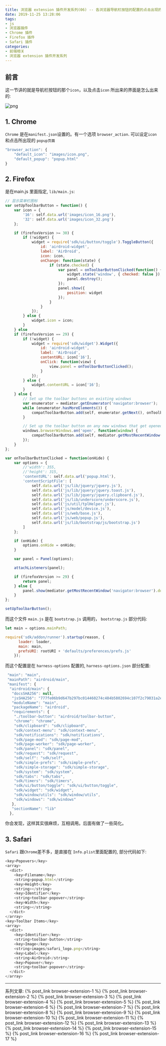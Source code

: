 ```yaml
---
title: 浏览器 extension 插件开发系列(06) -- 各浏览器导航栏按钮的配置的点击出现的panel
date: 2019-11-25 13:28:06
tags: 
- js
- 浏览器插件
- Chrome 插件
- Firefox 插件
- Safari 插件
categories: 
- 前端相关
- 浏览器 extension 插件开发系列
---
```

## 前言
这一节讲的就是导航栏按钮的那个`icon`，以及点击`icon` 所出来的界面是怎么出来的:

![png](1.png)

<!--more-->
## 1. Chrome
`Chrome` 是在`manifest.json`设置的。有一个选项 `browser_action`. 可以设定`icon`和点击所出现的 `popup页面`
```javascript
"browser_action": {
    "default_icon": "images/icon.png",
    "default_popup": "popup.html"
}
```
## 2. Firefox
是在main.js 里面指定, `lib/main.js`:
```javascript
// 显示菜单栏图标
var setUpToolbarButton = function() {
    var icon = {
        '16': self.data.url('images/icon_16.png'),
        '32': self.data.url('images/icon_32.png')
    };

    if (firefoxVersion >= 30) {
        if (!widget) {
            widget = require('sdk/ui/button/toggle').ToggleButton({
                id: 'airdroid-widget',
                label: 'AirDroid',
                icon: icon,
                onChange: function(state) {
                    if (state.checked) {
                        var panel = onToolbarButtonClicked(function() {
                            widget.state('window', { checked: false });
                            panel.destroy();
                        });
                        panel.show({
                            position: widget
                        });
                    }
                }
            });
        } else {
            widget.icon = icon;
        }
    } else 
    if (firefoxVersion == 29) {
        if (!widget) {
            widget = require('sdk/widget').Widget({
                id: 'airdroid-widget',
                label: 'AirDroid',
                contentURL: icon['16'],
                onClick: function(view) {
                    view.panel = onToolbarButtonClicked();
                }
            });
        } else {
            widget.contentURL = icon['16'];
        }
    } else {
        // Set up the toolbar buttons on existing windows
        var enumerator = mediator.getEnumerator('navigator:browser');
        while (enumerator.hasMoreElements()) {
            compatToolbarButton.add(self, enumerator.getNext(), onToolbarButtonClicked, icon['16']);
        }

        // Set up the toolbar button on any new windows that get opened
        windows.browserWindows.on('open', function(window) {
            compatToolbarButton.add(self, mediator.getMostRecentWindow('navigator:browser'), onToolbarButtonClicked, icon['16']);
        });
    }
};

var onToolbarButtonClicked = function(onHide) {
    var options = {
        //'width': 355,
        //'height': 315,
        'contentURL': self.data.url('popup.html'),
        'contentScriptFile': [
            self.data.url('js/lib/jquery/jquery.js'),
            self.data.url('js/lib/jquery/jquery.toast.js'),
            self.data.url('js/lib/jquery/jquery.clipboard.js'),
            self.data.url('js/lib/underscore/underscore.js'),
            self.data.url('js/util/tplHelper.js'),
            self.data.url('js/model/device.js'),
            self.data.url('js/web/base.js'),
            self.data.url('js/web/popup.js'),
            self.data.url('js/lib/bootstrap/js/bootstrap.js')
        ]
    };

    if (onHide) {
        options.onHide = onHide;
    }

    var panel = Panel(options);

    attachListeners(panel);

    if (firefoxVersion >= 29) {
        return panel;
    } else {
        panel.show(mediator.getMostRecentWindow('navigator:browser').document.getElementById('airdroid'));
    }
};

setUpToolbarButton();
```
而这个文件 `main.js` 是在 `bootstrap.js` 调用的， `bootstrap.js` 部分代码:
```javascript
let main = options.mainPath;

require('sdk/addon/runner').startup(reason, {
      loader: loader,
      main: main,
      prefsURI: rootURI + 'defaults/preferences/prefs.js'
    });
```
而这个配置是在 `harness-options` 配置的, `harness-options.json` 部分配置:
```javascript
 "main": "main", 
 "mainPath": "airdroid/main",
 "manifest": {
  "airdroid/main": {
   "docsSHA256": null, 
   "jsSHA256": "777fe06b9d647b297bc014460274c484b5802694c107f2c79031a2e15cddc5bd", 
   "moduleName": "main", 
   "packageName": "airdroid",
   "requirements": {
    "./toolbar-button": "airdroid/toolbar-button",
    "chrome": "chrome", 
    "sdk/clipboard": "sdk/clipboard", 
    "sdk/context-menu": "sdk/context-menu", 
    "sdk/notifications": "sdk/notifications", 
    "sdk/page-mod": "sdk/page-mod", 
    "sdk/page-worker": "sdk/page-worker", 
    "sdk/panel": "sdk/panel", 
    "sdk/request": "sdk/request", 
    "sdk/self": "sdk/self", 
    "sdk/simple-prefs": "sdk/simple-prefs", 
    "sdk/simple-storage": "sdk/simple-storage", 
    "sdk/system": "sdk/system", 
    "sdk/tabs": "sdk/tabs", 
    "sdk/timers": "sdk/timers", 
    "sdk/ui/button/toggle": "sdk/ui/button/toggle", 
    "sdk/widget": "sdk/widget", 
    "sdk/window/utils": "sdk/window/utils", 
    "sdk/windows": "sdk/windows"
   }, 
   "sectionName": "lib"
  }, 
```
你会发现，这样其实很麻烦，互相调用。后面有做了一些简化。

## 3. Safari
`Safari` 跟`Chrome`差不多，是直接在 `Info.plist`里面配置的, 部分代码如下:
```javascript
<key>Popovers</key>
<array>
  <dict>
    <key>Filename</key>
    <string>popup.html</string>
    <key>Height</key>
    <string></string>
    <key>Identifier</key>
    <string>toolbar-popover</string>
    <key>Width</key>
    <string></string>
  </dict>
</array>
<key>Toolbar Items</key>
<array>
  <dict>
    <key>Identifier</key>
    <string>toolbar-button</string>
    <key>Image</key>
    <string>images/safari_logo.png</string>
    <key>Label</key>
    <string>AirDroid</string>
    <key>Popover</key>
    <string>toolbar-popover</string>
  </dict>
</array>
```

---
系列文章:
{% post_link browser-extension-1 %}
{% post_link browser-extension-2 %}
{% post_link browser-extension-3 %}
{% post_link browser-extension-4 %}
{% post_link browser-extension-5 %}
{% post_link browser-extension-6 %}
{% post_link browser-extension-7 %}
{% post_link browser-extension-8 %}
{% post_link browser-extension-9 %}
{% post_link browser-extension-10 %}
{% post_link browser-extension-11 %}
{% post_link browser-extension-12 %}
{% post_link browser-extension-13 %}
{% post_link browser-extension-14 %}
{% post_link browser-extension-15 %}
{% post_link browser-extension-16 %}
{% post_link browser-extension-17 %}
































